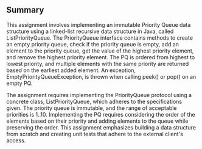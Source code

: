 ## Summary

This assignment involves implementing an immutable Priority Queue data structure using a linked-list recursive data structure in Java, called ListPriorityQueue. The PriorityQueue interface contains methods to create an empty priority queue, check if the priority queue is empty, add an element to the priority queue, get the value of the highest priority element, and remove the highest priority element. The PQ is ordered from highest to lowest priority, and multiple elements with the same priority are returned based on the earliest added element. An exception, EmptyPriorityQueueException, is thrown when calling peek() or pop() on an empty PQ.

The assignment requires implementing the PriorityQueue protocol using a concrete class, ListPriorityQueue, which adheres to the specifications given. The priority queue is immutable, and the range of acceptable priorities is 1..10. Implementing the PQ requires considering the order of the elements based on their priority and adding elements to the queue while preserving the order. This assignment emphasizes building a data structure from scratch and creating unit tests that adhere to the external client's access.

